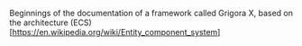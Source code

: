 Beginnings of the documentation of a framework called Grigora X, based on the architecture (ECS)[https://en.wikipedia.org/wiki/Entity_component_system]
